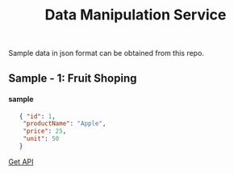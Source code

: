 <div>
  <h1 align="center">Data Manipulation Service</h1>
  <br/>
</div>

Sample data in json format can be obtained from this repo. 


## Sample - 1: Fruit Shoping

#### sample
```json
   { "id": 1,
    "productName": "Apple", 
    "price": 25, 
    "unit": 50 
   }
```

[Get API](https://raw.githubusercontent.com/WebDevMirza/Data-Manipulation-Service/main/fruitshoping.json "json format with id, fruit name, price, unit")
